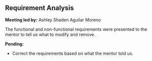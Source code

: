 ## Requirement Analysis
**Meeting led by:** Ashley Shaden Aguilar Moreno

The functional and non-functional requirements were presented to the mentor to tell us what to modify and remove.

**Pending:**
- Correct the requirements based on what the mentor told us.
